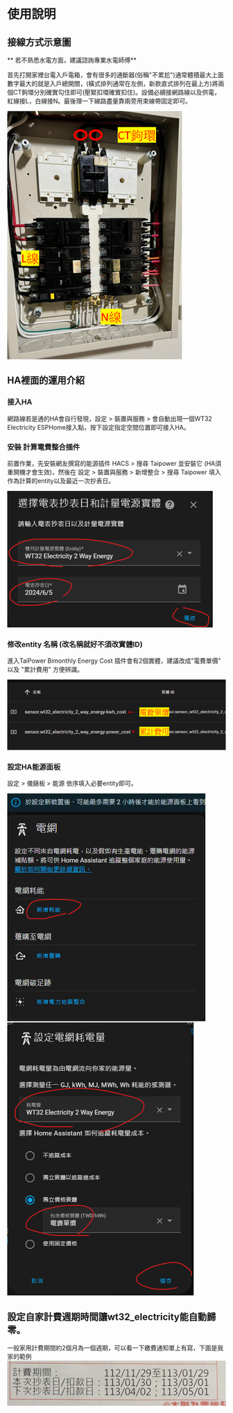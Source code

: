 # 使用說明

## 接線方式示意圖

** 若不熟悉水電方面，建議諮詢專業水電師傅**

首先打開家裡台電入戶電箱，會有很多的通斷器(俗稱"不累尬")通常體積最大上面數字最大的就是入戶總開關，(橫式排列通常在左側，新款直式排列在最上方)將兩個CT鉤環分別確實勾住即可(壓緊扣環確實扣住)。設備必續接網路線以及供電，紅線接L，白線接N。最後理一下線路盡量靠兩旁用束線帶固定即可。

![Mosquitto_broker](/wt32_electricity/103927.png)

## HA裡面的運用介紹
### 接入HA
網路線若是通的HA會自行發現，設定 >  裝置與服務  >  會自動出現一個WT32 Electricity ESPHome接入點，按下設定指定空間位置即可接入HA。

### 安裝 計算電費整合插件
前置作業，先安裝網友撰寫的能源插件 HACS > 搜尋 Taipower 並安裝它 (HA須重開機才會生效)，然後在 設定  > 裝置與服務  > 新增整合  >   搜尋 Taipower 填入作為計算的entity以及最近一次抄表日。

![Mosquitto_broker](/wt32_electricity/111141.png)

### 修改entity 名稱 (改名稱就好不須改實體ID)

進入TaiPower Bimonthly Energy Cost 插件會有2個實體，建議改成"電費單價" 以及 "累計費用" 方便辨識。

![Mosquitto_broker](/wt32_electricity/112313.png)

### 設定HA能源面板

設定  >  儀錶板  > 能源  依序填入必要entity即可。

![Mosquitto_broker](/wt32_electricity/112914.png)
![Mosquitto_broker](/wt32_electricity/113034.png)

## 設定自家計費週期時間讓wt32_electricity能自動歸零。
一般家用計費期間約2個月為一個週期，可以看一下繳費通知單上有寫，下圖是我家的範例
![Mosquitto_broker](/wt32_electricity/68D1224C2C0A.jpg)

